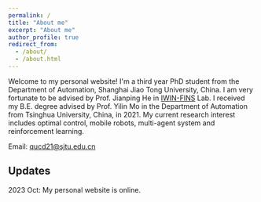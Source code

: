 ```yaml
---
permalink: /
title: "About me"
excerpt: "About me"
author_profile: true
redirect_from: 
  - /about/
  - /about.html
---
```


Welcome to my personal website! I'm a third year PhD student from the Department of Automation, Shanghai Jiao Tong University, China. I am very fortunate to be advised by Prof. Jianping He in [IWIN-FINS](https://iwin-fins.com/) Lab. I received my B.E. degree advised by Prof. Yilin Mo in the Department of Automation from Tsinghua University, China, in 2021. My current research interest includes optimal control, mobile robots, multi-agent system and reinforcement learning.

Email: qucd21@sjtu.edu.cn

## Updates
2023 Oct: My personal website is online.
